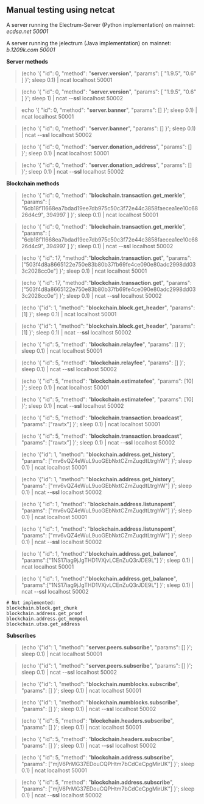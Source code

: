 Manual testing using netcat
-----------------------

A server running the Electrum-Server (Python implementation) on mainnet: *ecdsa.net 50001*

A server running the jelectrum (Java implementation) on mainnet: *b.1209k.com 50001*



**Server methods**

> (echo '{ "id": 0, "method": "**server.version**", "params": [ "1.9.5", "0.6" ] }'; sleep 0.1) | ncat localhost 50001

> (echo '{ "id": 0, "method": "**server.version**", "params": [ "1.9.5", "0.6" ] }'; sleep 1) | ncat --**ssl** localhost 50002

> echo '{ "id": 0, "method": "**server.banner**", "params": [] }'; sleep 0.1) | ncat localhost 50001

> (echo '{ "id": 0, "method": "**server.banner**", "params": [] }'; sleep 0.1) | ncat --**ssl** localhost 50002

> (echo '{ "id": 0, "method": "**server.donation_address**", "params": [] }'; sleep 0.1) | ncat localhost 50001

> (echo '{ "id": 0, "method": "**server.donation_address**", "params": [] }'; sleep 0.1) | ncat --**ssl** localhost 50002

**Blockchain methods**

> (echo '{ "id": 0, "method": "**blockchain.transaction.get_merkle**", "params": [ "6cb18f11668ea7bdad19ee7db975c50c3f72e44c3858faecea1ee10c6826d4c9", 394997 ] }'; sleep 0.1) | ncat localhost 50001

> (echo '{ "id": 0, "method": "**blockchain.transaction.get_merkle**", "params": [ "6cb18f11668ea7bdad19ee7db975c50c3f72e44c3858faecea1ee10c6826d4c9", 394997 ] }'; sleep 0.1) | ncat --**ssl** localhost 50002

> (echo '{ "id": 17, "method":"**blockchain.transaction.get**", "params": ["503f4d8a8665122e750e83b80b37fb69fe4ce090e80adc2998dd033c2028cc0e"] }'; sleep 0.1) | ncat localhost 50001

> (echo '{ "id": 17, "method":"**blockchain.transaction.get**", "params": ["503f4d8a8665122e750e83b80b37fb69fe4ce090e80adc2998dd033c2028cc0e"] }'; sleep 0.1) | ncat --**ssl** localhost 50002


> (echo '{"id": 1, "method": "**blockchain.block.get_header**", "params": [1] }'; sleep 0.1) | ncat localhost 50001

> (echo '{"id": 1, "method": "**blockchain.block.get_header**", "params": [1] }'; sleep 0.1) | ncat --**ssl** localhost 50002

> (echo '{ "id": 5, "method": "**blockchain.relayfee**", "params": [] }'; sleep 0.1) | ncat localhost 50001

> (echo '{ "id": 5, "method": "**blockchain.relayfee**", "params": [] }'; sleep 0.1) | ncat --**ssl** localhost 50002

> (echo '{ "id": 5, "method": "**blockchain.estimatefee**", "params": [10] }'; sleep 0.1) | ncat localhost 50001

> (echo '{ "id": 5, "method": "**blockchain.estimatefee**", "params": [10] }'; sleep 0.1) | ncat --**ssl** localhost 50002

> (echo '{ "id": 5, "method": "**blockchain.transaction.broadcast**", "params": ["rawtx"] }'; sleep 0.1) | ncat localhost 50001

> (echo '{ "id": 5, "method": "**blockchain.transaction.broadcast**", "params": ["rawtx"] }'; sleep 0.1) | ncat --**ssl** localhost 50002

> (echo '{"id": 1, "method": "**blockchain.address.get_history**", "params": ["mv6vQZ4eWuL9uoGEbNxtCZmZuqdtLtrghW"] }'; sleep 0.1) | ncat localhost 50001

> (echo '{"id": 1, "method": "**blockchain.address.get_history**", "params": ["mv6vQZ4eWuL9uoGEbNxtCZmZuqdtLtrghW"] }'; sleep 0.1) | ncat --**ssl** localhost 50002

> (echo '{ "id": 1, "method": "**blockchain.address.listunspent**", "params": ["mv6vQZ4eWuL9uoGEbNxtCZmZuqdtLtrghW"] }'; sleep 0.1) | ncat localhost 50001

> (echo '{ "id": 1, "method": "**blockchain.address.listunspent**", "params": ["mv6vQZ4eWuL9uoGEbNxtCZmZuqdtLtrghW"] }'; sleep 0.1) | ncat --**ssl** localhost 50002

> (echo '{ "id": 1, "method":"**blockchain.address.get_balance**", "params":["1NS17iag9jJgTHD1VXjvLCEnZuQ3rJDE9L"] }'; sleep 0.1) | ncat localhost 50001

> (echo '{ "id": 1, "method":"**blockchain.address.get_balance**", "params":["1NS17iag9jJgTHD1VXjvLCEnZuQ3rJDE9L"] }'; sleep 0.1) | ncat --**ssl** localhost 50002

    # Not implemented:
    blockchain.block.get_chunk
    blockchain.address.get_proof
    blockchain.address.get_mempool
    blockchain.utxo.get_address

**Subscribes**

> (echo '{"id": 1, "method": "**server.peers.subscribe**", "params": [] }'; sleep 0.1) | ncat localhost 50001

> (echo '{"id": 1, "method": "**server.peers.subscribe**", "params": [] }'; sleep 0.1) | ncat --**ssl** localhost 50002

> (echo '{"id": 1, "method": "**blockchain.numblocks.subscribe**", "params": [] }'; sleep 0.1) | ncat localhost 50001

> (echo '{"id": 1, "method": "**blockchain.numblocks.subscribe**", "params": [] }'; sleep 0.1) | ncat --**ssl** localhost 50002

> (echo '{ "id": 5, "method": "**blockchain.headers.subscribe**", "params": [] }'; sleep 0.1) | ncat localhost 50001

> (echo '{ "id": 5, "method": "**blockchain.headers.subscribe**", "params": [] }'; sleep 0.1) | ncat --**ssl** localhost 50002

> (echo '{ "id": 5, "method": "**blockchain.address.subscribe**", "params": ["mjV6PrMG37EDouCQPHtm7bCdCeCpgMirUK"] }'; sleep 0.1) | ncat localhost 50001

> (echo '{ "id": 5, "method": "**blockchain.address.subscribe**", "params": ["mjV6PrMG37EDouCQPHtm7bCdCeCpgMirUK"] }'; sleep 0.1) | ncat --**ssl** localhost 50002
